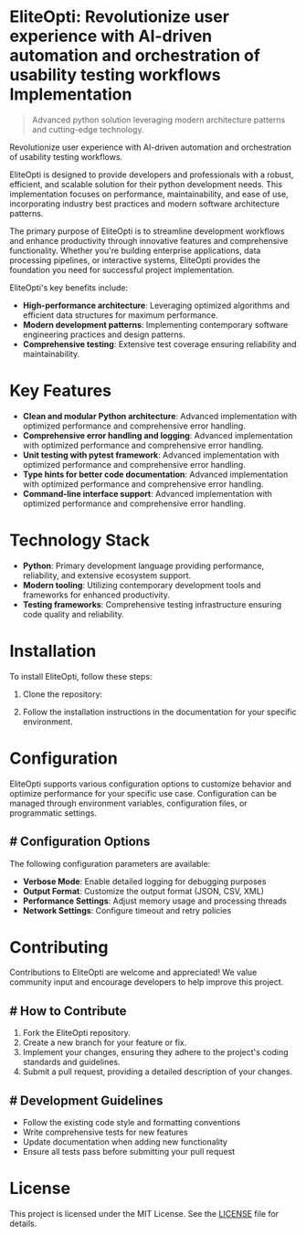 <!-- fallback_EliteOpti_20250802105836_49273 -->

# EliteOpti: Revolutionize user experience with AI-driven automation and orchestration of usability testing workflows Implementation
> Advanced python solution leveraging modern architecture patterns and cutting-edge technology.

Revolutionize user experience with AI-driven automation and orchestration of usability testing workflows.

EliteOpti is designed to provide developers and professionals with a robust, efficient, and scalable solution for their python development needs. This implementation focuses on performance, maintainability, and ease of use, incorporating industry best practices and modern software architecture patterns.

The primary purpose of EliteOpti is to streamline development workflows and enhance productivity through innovative features and comprehensive functionality. Whether you're building enterprise applications, data processing pipelines, or interactive systems, EliteOpti provides the foundation you need for successful project implementation.

EliteOpti's key benefits include:

* **High-performance architecture**: Leveraging optimized algorithms and efficient data structures for maximum performance.
* **Modern development patterns**: Implementing contemporary software engineering practices and design patterns.
* **Comprehensive testing**: Extensive test coverage ensuring reliability and maintainability.

# Key Features

* **Clean and modular Python architecture**: Advanced implementation with optimized performance and comprehensive error handling.
* **Comprehensive error handling and logging**: Advanced implementation with optimized performance and comprehensive error handling.
* **Unit testing with pytest framework**: Advanced implementation with optimized performance and comprehensive error handling.
* **Type hints for better code documentation**: Advanced implementation with optimized performance and comprehensive error handling.
* **Command-line interface support**: Advanced implementation with optimized performance and comprehensive error handling.

# Technology Stack

* **Python**: Primary development language providing performance, reliability, and extensive ecosystem support.
* **Modern tooling**: Utilizing contemporary development tools and frameworks for enhanced productivity.
* **Testing frameworks**: Comprehensive testing infrastructure ensuring code quality and reliability.

# Installation

To install EliteOpti, follow these steps:

1. Clone the repository:


2. Follow the installation instructions in the documentation for your specific environment.

# Configuration

EliteOpti supports various configuration options to customize behavior and optimize performance for your specific use case. Configuration can be managed through environment variables, configuration files, or programmatic settings.

## # Configuration Options

The following configuration parameters are available:

* **Verbose Mode**: Enable detailed logging for debugging purposes
* **Output Format**: Customize the output format (JSON, CSV, XML)
* **Performance Settings**: Adjust memory usage and processing threads
* **Network Settings**: Configure timeout and retry policies

# Contributing

Contributions to EliteOpti are welcome and appreciated! We value community input and encourage developers to help improve this project.

## # How to Contribute

1. Fork the EliteOpti repository.
2. Create a new branch for your feature or fix.
3. Implement your changes, ensuring they adhere to the project's coding standards and guidelines.
4. Submit a pull request, providing a detailed description of your changes.

## # Development Guidelines

* Follow the existing code style and formatting conventions
* Write comprehensive tests for new features
* Update documentation when adding new functionality
* Ensure all tests pass before submitting your pull request

# License

This project is licensed under the MIT License. See the [LICENSE](https://github.com/Muramatsuu/EliteOpti/blob/main/LICENSE) file for details.
